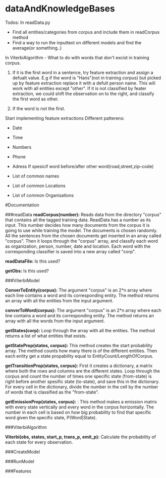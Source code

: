 dataAndKnowledgeBases
=====================

Todos:
In readData.py
- Find all entities/categories from corpus and include them in readCorpus method
- Find a way to run the inputtext on different models and find the average(or something..)

In ViterbiAlgorithm - What to do with words that don't excist in training corpus. 
1. If it is the first word in a sentence, try feature extraction and assign a defualt value. E.g if the word is "Hans"(not in training corpus) but picked up by feature extraction
replace it with a defult person name. This will work with all entities except "other". If it is not classified by feater extraction, we could shift the observation on to the right, and classify the first word as other.

2. If the word is not the first. 


Start implementing feature extractions 
Different patterens:
- Date
- Time
- Numbers
- Phone
- Adress 
If spesicif word before/after other word(road,street,zip-code)

- List of common names
- List of common Locations
- List of common Organisations



#Documentation

###readData
**readCorpus(number):** Reads data from the directory "corpus" that contains all the tagged training data. ReadData has a number as its input. This number decides how many documents from the corpus it is going to use while training the model. The documents is chosen randomly. All the sentences from the chosen documents get inserted in an array called "corpus". Then it loops through the "corpus" array, and classify each word as organization, person, number, date and location. Each word with the corresponding classifier is saved into a new array called "corp".

**readDataFile:** Is this used? 

**getObs:** Is this used? 

###ViterbiModel

**ConverToEntity(corpus):** The argument "corpus" is an 2*n array where each line contains a word and its corresponding entity. The method returns an array with all the entities from the input argument.

**converToWord(corpus):** The argument "corpus" is an 2*n array where each line contains a word and its corresponding entity. The method returns an array with all the words from the input argument. 

**getStates(corp):** Loop through the array with all the entities. The method returns a list of what entities that exists.  

**getStateProp(states, corpus):** This method creates the start probability array. The method counts how many there is of the different entities. Then each entity get a state propability equal to EntityCount/LengthOfCorpus. 

**getTransitionProp(states, corpus):** First it creates a dictionary, a matrix where both the rows and columns are the different states. Loop through the corpus and count the number of times one specific state (from-state) is right before another spesific state (to-state), and save this in the dictionary. For every cell in the dictionary, divide the number in the cell by the number of words that is classified as the "from-state".

**getEmissionProp(states, corpus):** : This method makes a emission matrix with every state vertically and every word in the corpus horizontally. The number in each cell is based on how big probability to find that specific word given the specific state, P(Word|State). 


###ViterbiAlgorithm

**Viterbi(obs, states, start_p, trans_p, emit_p):** Calculate the probability of each state for every observation. 

###CreateModel

###RunModel

###Features





